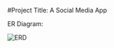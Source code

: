 #Project Title: A Social Media App

ER Diagram: 

![ERD](https://user-images.githubusercontent.com/103986892/177911721-99bd00f7-4f70-48a2-800a-898dcc9c2aef.png)
